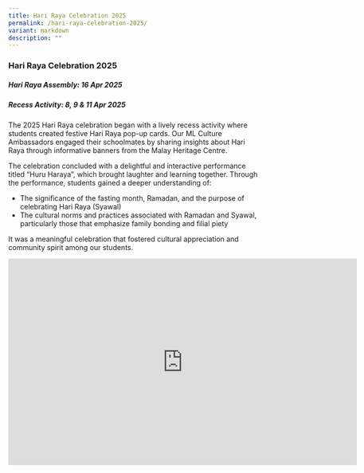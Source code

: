 ```yaml
---
title: Hari Raya Celebration 2025
permalink: /hari-raya-celebration-2025/
variant: markdown
description: ""
---
```

### **Hari Raya Celebration 2025**

##### Hari Raya Assembly: 16 Apr 2025
##### Recess Activity: 8, 9 &amp; 11 Apr 2025

The 2025 Hari Raya celebration began with a lively recess activity where students created festive Hari Raya pop-up cards. Our ML Culture Ambassadors engaged their schoolmates by sharing insights about Hari Raya through informative banners from the Malay Heritage Centre.

The celebration concluded with a delightful and interactive performance titled “Huru Haraya”, which brought laughter and learning together. Through the performance, students gained a deeper understanding of:

* The significance of the fasting month, Ramadan, and the purpose of celebrating Hari Raya (Syawal)
* The cultural norms and practices associated with Ramadan and Syawal, particularly those that emphasize family bonding and filial piety

It was a meaningful celebration that fostered cultural appreciation and community spirit among our students.

<center><iframe allowfullscreen="" allow="accelerometer; autoplay; clipboard-write; encrypted-media; gyroscope; picture-in-picture; web-share" frameborder="0" title="YouTube video player" src="https://www.youtube.com/embed/ZUYxTssyPaA?si=pbiTPnYAihWKHZ1n" height="415" width="700"></iframe></center>